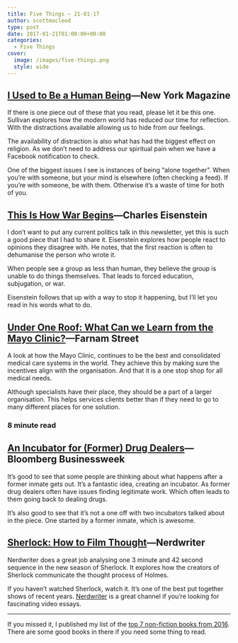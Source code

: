 ```yaml
---
title: Five Things – 21-01-17
author: scottmacleod
type: post
date: 2017-01-21T01:00:00+00:00
categories:
  - Five Things
cover:
  image: /images/five-things.png
  style: wide
---
```

## [I Used to Be a Human Being][1]—New York Magazine

If there is one piece out of these that you read, please let it be this one. Sullivan explores how the modern world has reduced our time for reflection. With the distractions available allowing us to hide from our feelings.

The availability of distraction is also what has had the biggest effect on religion. As we don&#8217;t need to address our spiritual pain when we have a Facebook notification to check.

One of the biggest issues I see is instances of being &#8220;alone together&#8221;. When you&#8217;re with someone, but your mind is elsewhere (often checking a feed). If you&#8217;re with someone, be with them. Otherwise it&#8217;s a waste of time for both of you.

## [This Is How War Begins][2]—Charles Eisenstein

I don’t want to put any current politics talk in this newsletter, yet this is such a good piece that I had to share it. Eisenstein explores how people react to opinions they disagree with. He notes, that the first reaction is often to dehumanise the person who wrote it.

When people see a group as less than human, they believe the group is unable to do things themselves. That leads to forced education, subjugation, or war.

Eisenstein follows that up with a way to stop it happening, but I’ll let you read in his words what to do.

## [Under One Roof: What Can we Learn from the Mayo Clinic?][3]—Farnam Street

A look at how the Mayo Clinic, continues to be the best and consolidated medical care systems in the world. They achieve this by making sure the incentives align with the organisation. And that it is a one stop shop for all medical needs.

Although specialists have their place, they should be a part of a larger organisation. This helps services clients better than if they need to go to many different places for one solution.

### 8 minute read

## [An Incubator for (Former) Drug Dealers][4]—Bloomberg Businessweek

It&#8217;s good to see that some people are thinking about what happens after a former inmate gets out. It&#8217;s a fantastic idea, creating an incubator. As former drug dealers often have issues finding legitimate work. Which often leads to them going back to dealing drugs.

It&#8217;s also good to see that it&#8217;s not a one off with two incubators talked about in the piece. One started by a former inmate, which is awesome.

## [Sherlock: How to Film Thought][5]—Nerdwriter

Nerdwriter does a great job analysing one 3 minute and 42 second sequence in the new season of Sherlock. It explores how the creators of Sherlock communicate the thought process of Holmes.

If you haven’t watched Sherlock, watch it. It’s one of the best put together shows of recent years.&nbsp;[Nerdwriter][6]&nbsp;is a great channel if you’re looking for fascinating video essays.

* * *

If you missed it, I published my list of the [top 7 non-fiction books from 2016][7]. There are some good books in there if you need some thing to read.

 [1]: http://nymag.com/selectall/2016/09/andrew-sullivan-technology-almost-killed-me.html
 [2]: http://charleseisenstein.net/this-is-how-war-begins/
 [3]: https://www.farnamstreetblog.com/2017/01/under-one-roof-what-can-we-learn-from-the-mayo-clinic/
 [4]: https://www.bloomberg.com/news/features/2016-11-29/an-incubator-for-former-drug-dealers
 [5]: https://www.youtube.com/watch?v=bfFgnJoLiQE
 [6]: https://www.youtube.com/channel/UCJkMlOu7faDgqh4PfzbpLdg
 [7]: https://scottmacleod.co/the-7-best-non-fiction-books-of-2016-be4f09c3ab8a#.wgwyj198u
